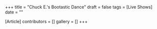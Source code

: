 +++
title = "Chuck E.'s Bootastic Dance"
draft = false
tags = [Live Shows]
date = ""

[Article]
contributors = []
gallery = []
+++